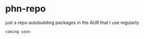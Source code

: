 # phn-repo

just a repo autobuilding packages in the AUR that I use regularly

````
coming soon
````
